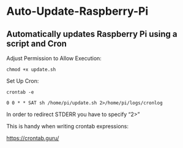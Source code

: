 # Auto-Update-Raspberry-Pi
## Automatically updates Raspberry Pi using a script and Cron


Adjust Permission to Allow Execution:
```
chmod +x update.sh
```

Set Up Cron:

```
crontab -e

0 0 * * SAT sh /home/pi/update.sh 2>/home/pi/logs/cronlog
```
In order to redirect STDERR you have to specify “2>”

This is handy when writing crontab expressions:

https://crontab.guru/
